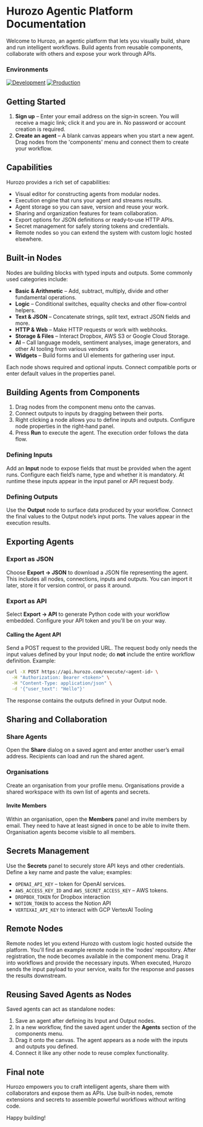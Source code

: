 # Hurozo Agentic Platform Documentation

Welcome to Hurozo, an agentic platform that lets you visually build, share and run intelligent workflows. Build agents from reusable components, collaborate with others and expose your work through APIs.

### Environments
[![Development](https://img.shields.io/badge/Dev-staging.hurozo.com-informational)](https://staging.hurozo.com/)
[![Production](https://img.shields.io/badge/Prod-app.hurozo.com-success)](https://app.hurozo.com/)

## Getting Started

1. **Sign up** – Enter your email address on the sign‑in screen. You will receive a magic link; click it and you are in. No password or account creation is required.
2. **Create an agent** – A blank canvas appears when you start a new agent. Drag nodes from the 'components' menu and connect them to create your workflow.

## Capabilities

Hurozo provides a rich set of capabilities:

- Visual editor for constructing agents from modular nodes.
- Execution engine that runs your agent and streams results.
- Agent storage so you can save, version and reuse your work.
- Sharing and organization features for team collaboration.
- Export options for JSON definitions or ready‑to‑use HTTP APIs.
- Secret management for safely storing tokens and credentials.
- Remote nodes so you can extend the system with custom logic hosted elsewhere.

## Built‑in Nodes

Nodes are building blocks with typed inputs and outputs. Some commonly used categories include:

- **Basic & Arithmetic** – Add, subtract, multiply, divide and other fundamental operations.
- **Logic** – Conditional switches, equality checks and other flow‑control helpers.
- **Text & JSON** – Concatenate strings, split text, extract JSON fields and more.
- **HTTP & Web** – Make HTTP requests or work with webhooks.
- **Storage & Files** – Interact Dropbox, AWS S3 or Google Cloud Storage.
- **AI** – Call language models, sentiment analyses, image generators, and other AI tooling from various vendors
- **Widgets** – Build forms and UI elements for gathering user input.

Each node shows required and optional inputs. Connect compatible ports or enter default values in the properties panel.

## Building Agents from Components

1. Drag nodes from the component menu onto the canvas.
2. Connect outputs to inputs by dragging between their ports.
3. Right clicking a node allows you to define inputs and outputs. Configure node properties in the right‑hand panel. 
4. Press **Run** to execute the agent. The execution order follows the data flow.

### Defining Inputs

Add an **Input** node to expose fields that must be provided when the agent runs. Configure each field’s name, type and whether it is mandatory. At runtime these inputs appear in the input panel or API request body.

### Defining Outputs

Use the **Output** node to surface data produced by your workflow. Connect the final values to the Output node’s input ports. The values appear in the execution results.

## Exporting Agents

### Export as JSON

Choose **Export → JSON** to download a JSON file representing the agent. This includes all nodes, connections, inputs and outputs. You can import it later, store it for version control, or pass it around.

### Export as API

Select **Export → API** to generate Python code with your workflow embedded. Configure your API token and you'll be on your way.

#### Calling the Agent API

Send a POST request to the provided URL. The request body only needs the input values defined by your Input node; do **not** include the entire workflow definition. Example:

```bash
curl -X POST https://api.hurozo.com/execute/<agent-id> \
  -H "Authorization: Bearer <token>" \
  -H "Content-Type: application/json" \
  -d '{"user_text": "Hello"}'
```

The response contains the outputs defined in your Output node.

## Sharing and Collaboration

### Share Agents

Open the **Share** dialog on a saved agent and enter another user’s email address. Recipients can load and run the shared agent.

### Organisations

Create an organisation from your profile menu. Organisations provide a shared workspace with its own list of agents and secrets.

#### Invite Members

Within an organisation, open the **Members** panel and invite members by email. They need to have at least signed in once to be able to invite them. Organisation agents become visible to all members.

## Secrets Management

Use the **Secrets** panel to securely store API keys and other credentials. Define a key name and paste the value; examples:

- `OPENAI_API_KEY` – token for OpenAI services.
- `AWS_ACCESS_KEY_ID` and `AWS_SECRET_ACCESS_KEY` – AWS tokens.
- `DROPBOX_TOKEN` for Dropbox interaction
- `NOTION_TOKEN` to access the Notion API
- `VERTEXAI_API_KEY` to interact with GCP VertexAI Tooling

## Remote Nodes

Remote nodes let you extend Hurozo with custom logic hosted outside the platform.
You'll find an example remote node in the 'nodes' repository.
After registration, the node becomes available in the component menu. Drag it into workflows and provide the necessary inputs.
When executed, Hurozo sends the input payload to your service, waits for the response and passes the results downstream.

## Reusing Saved Agents as Nodes

Saved agents can act as standalone nodes:

1. Save an agent after defining its Input and Output nodes.
2. In a new workflow, find the saved agent under the **Agents** section of the components menu.
3. Drag it onto the canvas. The agent appears as a node with the inputs and outputs you defined.
4. Connect it like any other node to reuse complex functionality.

## Final note
Hurozo empowers you to craft intelligent agents, share them with collaborators and expose them as APIs. Use built‑in nodes, remote extensions and secrets to assemble powerful workflows without writing code.

Happy building!
